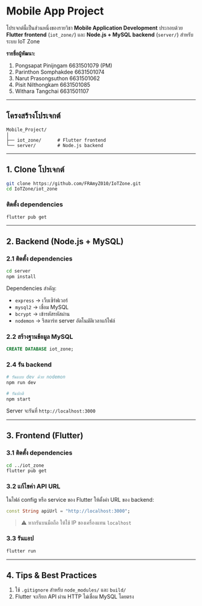 # Mobile App Project


โปรเจกต์นี้เป็นส่วนหนึ่งของรายวิชา **Mobile Application Development** ประกอบด้วย **Flutter frontend** (`iot_zone/`) และ **Node.js + MySQL backend** (`server/`) สำหรับระบบ IoT Zone


**รายชื่อผู้พัฒนา:**
1. Pongsapat Pinijngam 6631501079 (PM)
2. Parinthon Somphakdee 6631501074
3. Narut Prasongsuthon 6631501062
4. Pisit Nilthongkam 6631501085
5. Withara Tangchai 6631501107


---

## โครงสร้างโปรเจกต์

```
Mobile_Project/
│
├── iot_zone/      # Flutter frontend
└── server/        # Node.js backend
```

---

## 1. Clone โปรเจกต์

```bash
git clone https://github.com/FRAmyZ010/IoTZone.git
cd IoTZone/iot_zone
```

### ติดตั้ง dependencies
```bash
flutter pub get
```

---

## 2. Backend (Node.js + MySQL)

### 2.1 ติดตั้ง dependencies
```bash
cd server
npm install
```

Dependencies สำคัญ:
- `express` → เว็บเซิร์ฟเวอร์
- `mysql2` → เชื่อม MySQL
- `bcrypt` → เข้ารหัสรหัสผ่าน
- `nodemon` → รีสตาร์ท server อัตโนมัติเวลาแก้ไฟล์



### 2.2 สร้างฐานข้อมูล MySQL
```sql
CREATE DATABASE iot_zone;
```

### 2.4 รัน backend
```bash
# รันแบบ dev ด้วย nodemon
npm run dev

# รันปกติ
npm start
```

Server จะรันที่ `http://localhost:3000`

---

## 3. Frontend (Flutter)

### 3.1 ติดตั้ง dependencies
```bash
cd ../iot_zone
flutter pub get
```

### 3.2 แก้ไขค่า API URL
ในไฟล์ config หรือ service ของ Flutter ให้ตั้งค่า URL ของ backend:
```dart
const String apiUrl = "http://localhost:3000";
```
> ⚠ หากรันบนมือถือ ให้ใช้ IP ของเครื่องแทน `localhost`

### 3.3 รันแอป
```bash
flutter run
```

---

## 4. Tips & Best Practices

1. ใช้ `.gitignore` สำหรับ `node_modules/` และ `build/` 
2. Flutter จะเรียก API ผ่าน HTTP ไม่เชื่อม MySQL โดยตรง
